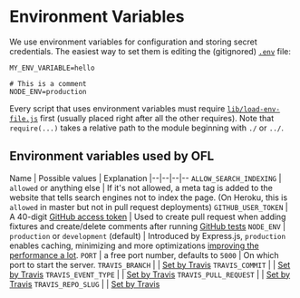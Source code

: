 # Environment Variables

We use environment variables for configuration and storing secret credentials. The easiest way to set them is editing the (gitignored) [`.env`](../.env) file:

```
MY_ENV_VARIABLE=hello

# This is a comment
NODE_ENV=production
```

Every script that uses environment variables must require [`lib/load-env-file.js`](../lib/load-env-file.js) first (usually placed right after all the other requires). Note that `require(...)` takes a relative path to the module beginning with `./` or `../`.

## Environment variables used by OFL

Name | Possible values | Explanation
|--|--|--|--
`ALLOW_SEARCH_INDEXING` | `allowed` or anything else | If it's not allowed, a meta tag is added to the website that tells search engines not to index the page. (On Heroku, this is `allowed` in master but not in pull request deployments)
`GITHUB_USER_TOKEN` | A 40-digit [GitHub access token](https://github.com/settings/tokens) | Used to create pull request when adding fixtures and create/delete comments after running [GitHub tests](testing.md)
`NODE_ENV` | `production` or `development` (default) | Introduced by Express.js, `production` enables caching, minimizing and more optimizations [improving the performance a lot](https://www.dynatrace.com/blog/the-drastic-effects-of-omitting-node_env-in-your-express-js-applications/).
`PORT` | a free port number, defaults to `5000` | On which port to start the server.
`TRAVIS_BRANCH` |  | [Set by Travis](https://docs.travis-ci.com/user/environment-variables/#Default-Environment-Variables)
`TRAVIS_COMMIT` |  | [Set by Travis](https://docs.travis-ci.com/user/environment-variables/#Default-Environment-Variables)
`TRAVIS_EVENT_TYPE` |  | [Set by Travis](https://docs.travis-ci.com/user/environment-variables/#Default-Environment-Variables)
`TRAVIS_PULL_REQUEST` |  | [Set by Travis](https://docs.travis-ci.com/user/environment-variables/#Default-Environment-Variables)
`TRAVIS_REPO_SLUG` |  | [Set by Travis](https://docs.travis-ci.com/user/environment-variables/#Default-Environment-Variables)